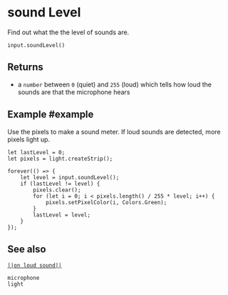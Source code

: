 # sound Level

Find out what the the level of sounds are.

```sig
input.soundLevel()
```
## Returns

* a ``number`` between `0` (quiet) and `255` (loud) which tells how loud the sounds are that the microphone hears

## Example #example

Use the pixels to make a sound meter. If loud sounds are detected, more pixels light up.

```blocks
let lastLevel = 0;
let pixels = light.createStrip();

forever(() => {
    let level = input.soundLevel();
    if (lastLevel != level) {
        pixels.clear();
        for (let i = 0; i < pixels.length() / 255 * level; i++) {
            pixels.setPixelColor(i, Colors.Green);
        }
        lastLevel = level;
    }
});
```
## See also

[``||on loud sound||``](/reference/input/on-loud-sound)

```package
microphone
light
```